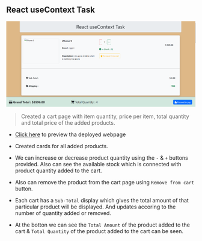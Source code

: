 ## React useContext Task

![alt text](image.png)

> Created a cart page with item quantity, price per item, total quantity and total price of the added products.




- [Click here]() to preview tha deployed webpage

- Created cards for all added products.

- We can increase or decrease product quantity using the `-` & `+` buttons provided. Also can see the available stock which is connected with product quantity added to the cart.

- Also can remove the product from the cart page using `Remove from cart` button.

- Each cart has a `Sub-Total` display which gives the total amount of that particular product will be displayed. And updates accoring to the number of quantity added or removed.

- At the botton we can see the `Total Amount` of the product added to the cart & `Total Quantity` of the product added to the cart can be seen.

